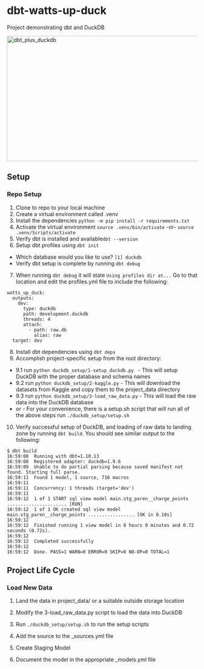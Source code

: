 # dbt-watts-up-duck
Project demonstrating dbt and DuckDB

<img width="761" height="330" alt="dbt_plus_duckdb" src="https://github.com/user-attachments/assets/97dc460f-a74a-4268-8a40-a276a13cc02a" />


## Setup

### Repo Setup

1. Clone to repo to your local machine
2. Create a virtual environment called .venv
3. Install the dependencies `python -m pip install -r requirements.txt`
4. Activate the virtual environment `source .venv/bin/activate` -or- `source .venv/Scripts/activate`
5. Verify dbt is installed and available`dbt --version`
6. Setup dbt profiles using `dbt init`
  - Which database would you like to use? `[1] duckdb`
  - Verify dbt setup is complete by running `dbt debug`
7. When running `dbt debug` it will state `Using profiles dir at...` Go to that location and edit the profiles.yml file to include the following:
```
watts_up_duck:
  outputs:
    dev:
      type: duckdb
      path: development.duckdb
      threads: 4
      attach:
        - path: raw.db
          alias: raw
  target: dev
```
8. Install dbt dependencies using `dbt deps`
9. Accomplish project-specific setup from the root directory:
  - 9.1 run `python duckdb_setup/1-setup_duckdb.py ` - This will setup DuckDB with the proper database and schema names
  - 9.2 run `python duckdb_setup/2-kaggle.py` - This will download the datasets from Kaggle and copy them to the project_data directory
  - 9.3 run `python duckdb_setup/3-load_raw_data.py` - This will load the raw data into the DuckDB database
  - or - For your convenience, there is a setup.sh script that will run all of the above steps run `./duckdb_setup/setup.sh`
10. Verify successful setup of DuckDB, and loading of raw data to landing zone by running `dbt build`. You should see similar output to the following:
```
$ dbt build
16:59:08  Running with dbt=1.10.13
16:59:08  Registered adapter: duckdb=1.9.6
16:59:09  Unable to do partial parsing because saved manifest not found. Starting full parse.
16:59:11  Found 1 model, 1 source, 716 macros
16:59:11
16:59:11  Concurrency: 1 threads (target='dev')
16:59:11
16:59:12  1 of 1 START sql view model main.stg_paren__charge_points ...................... [RUN]
16:59:12  1 of 1 OK created sql view model main.stg_paren__charge_points ................. [OK in 0.10s]
16:59:12  
16:59:12  Finished running 1 view model in 0 hours 0 minutes and 0.72 seconds (0.72s).
16:59:12  
16:59:12  Completed successfully
16:59:12
16:59:12  Done. PASS=1 WARN=0 ERROR=0 SKIP=0 NO-OP=0 TOTAL=1
```

## Project Life Cycle

### Load New Data

1. Land the data in project_data/ or a suitable outside storage location

2. Modify the 3-load_raw_data.py script to load the data into DuckDB

3. Run `./duckdb_setup/setup.sh` to run the setup scripts

4. Add the source to the _sources.yml file

5. Create Staging Model

6. Document the model in the appropriate _models.yml file
